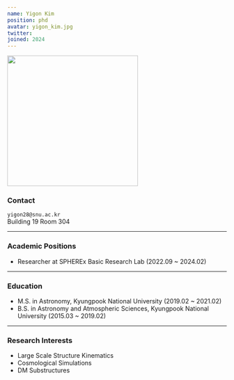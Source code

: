 ```yaml
---
name: Yigon Kim
position: phd
avatar: yigon_kim.jpg
twitter:
joined: 2024
---
```


<img width="300" src="{{site.baseurl}}/images/people/{{page.avatar}}" data-action="zoom">

### Contact

<i class="fa fa-envelope-o"></i>  `yigon28@snu.ac.kr`<br>
<i class="fa fa-building"></i> Building 19 Room 304 <br> 
 
<hr>

### Academic Positions

* Researcher at SPHEREx Basic Research Lab (2022.09 ~ 2024.02)
  
<hr>

### Education

* M.S. in Astronomy, Kyungpook National University (2019.02 ~ 2021.02)
* B.S. in Astronomy and Atmospheric Sciences, Kyungpook National University (2015.03 ~ 2019.02)
            
<hr>

### Research Interests

* Large Scale Structure Kinematics
* Cosmological Simulations
* DM Substructures

